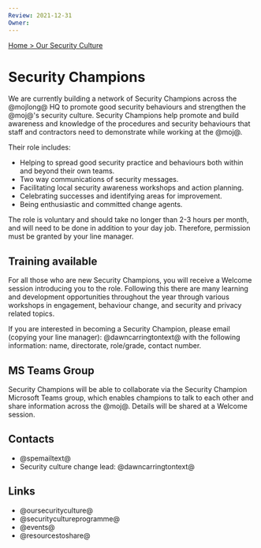 ```yaml
---
Review: 2021-12-31
Owner:
---
```


[Home > Our Security Culture](security-culture-overview.md)

# Security Champions

We are currently building a network of Security Champions across the @mojlong@
HQ to promote good security behaviours and strengthen the @moj@'s security
culture.
Security Champions help promote and build awareness and knowledge of the
procedures and security behaviours that staff and contractors need to
demonstrate while working at the @moj@.

Their role includes:

- Helping to spread good security practice and behaviours both within and beyond their own teams.
- Two way communications of security messages.
- Facilitating local security awareness workshops and action planning.
- Celebrating successes and identifying areas for improvement.
- Being enthusiastic and committed change agents.

The role is voluntary and should take no longer than 2-3 hours per month, and
will need to be done in addition to your day job. Therefore, permission must be
granted by your line manager.

## Training available

For all those who are new Security Champions, you will receive a Welcome session
introducing you to the role. Following this there are many learning and
development opportunities throughout the year through various workshops in
engagement, behaviour change, and security and privacy related topics.

If you are interested in becoming a Security Champion, please email (copying
your line manager): @dawncarringtontext@ with the following information: name,
directorate, role/grade, contact number.

## MS Teams Group

Security Champions will be able to collaborate via the Security Champion
Microsoft Teams group, which enables champions to talk to each other and share
information across the @moj@. Details will be shared at a Welcome session.

## Contacts
- @spemailtext@
- Security culture change lead: @dawncarringtontext@

## Links

- @oursecurityculture@
- @securitycultureprogramme@
- @events@
- @resourcestoshare@
